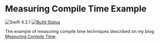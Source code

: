 # Measuring Compile Time Example

![Swift 4.2.1](https://img.shields.io/badge/Swift-4.2.1-orange.svg)
[![Build Status](https://travis-ci.org/albinekcom/MeasuringCompileTimeExample.svg?branch=master)](https://travis-ci.org/albinekcom/MeasuringCompileTimeExample)

The example of measuring compile time techniques described on my blog: [Measuring Compile Time](http://albinek.com/measuring-compile-time).

